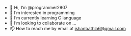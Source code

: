 - 👋 Hi, I’m @programmer2807
- 👀 I’m interested in programming
- 🌱 I’m currently learning C language
- 💞️ I’m looking to collaborate on ...
- 📫 How to reach me by email at ishanbathla6@gmail.com

<!---
programmer2807/programmer2807 is a ✨ special ✨ repository because its `README.md` (this file) appears on your GitHub profile.
You can click the Preview link to take a look at your changes.
--->
